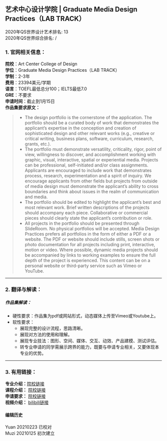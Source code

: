 ## 艺术中心设计学院 | Graduate Media Design Practices（LAB TRACK）

2020年QS世界设计艺术排名: 13  
2020年QS世界综合排名: /  

### 1. 官网相关信息：  

**院校**：Art Center College of Design  
**学位**：Graduate Media Design Practices（LAB TRACK）  
**学制**：2-3年  
**费用**：23394美元/学期  
**语言**：TOEFL最低总分100；IELTS最低7.0  
**GRE**：不要求  
**申请时间**：截止到1月15日  
**作品集要求原文：**   

> - The design portfolio is the cornerstone of the application. The portfolio should be a curated body of work that demonstrates the applicant’s expertise in the conception and creation of sophisticated design and other relevant works (e.g., creative or critical writing, business plans, software, curriculum, research, grants, etc.).
> - The portfolio must demonstrate versatility, criticality, rigor, point of view, willingness to discover, and accomplishment working with graphic, visual, interactive, spatial or experiential media. Projects can be professional, self-initiated and/or class assignments. Applicants are encouraged to include work that demonstrates process, research, experimentation and a spirit of inquiry. We encourage applicants from other fields but projects from outside of media design must demonstrate the applicant’s ability to cross boundaries and think about issues in the realm of communication and media.
> - The portfolio should be edited to highlight the applicant’s best and most relevant work. Brief written descriptions of the projects should accompany each piece. Collaborative or commercial pieces should clearly state the applicant’s contribution or role.
> - All projects in the portfolio should be presented through SlideRoom. No physical portfolios will be accepted. Media Design Practices prefers all portfolios in the form of either a PDF or a website. The PDF or website should include stills, screen shots or photo documentation for all projects including print, interactive, motion or video. Where possible, dynamic media projects should be accompanied by links to working examples to ensure the full depth of the project is experienced. This content can be on a personal website or third-party service such as Vimeo or YouTube.



---

### 2. 翻译与解读：

##### 作品集解读：
- 硬性要求：作品集为pdf或网站形式，动态媒体上传至Vimeo或Youtube上。  
- 软性要求：  
  - 展现完整的设计流程，思路清晰。  
  - 展现对方法的使用和理解。  
  - 展现专业技法：图形、空间、媒体、交互、动效、产品建模、测试评估。  
  - 转专业申请的同学需展示跨界的能力，既要与申请专业相关，又要体现本专业的优势。  


---
### 3. 有用链接：  


**专业介绍：**[院校链接](http://www.artcenter.edu/academics/graduate-degrees/media-design-practices/overview.html)  
**课程介绍：** [院校链接](http://www.artcenter.edu/academics/graduate-degrees/media-design-practices/course-of-study/overview.html)  
**申请要求：** [院校链接](http://www.artcenter.edu/admissions/graduate-admissions/application-requirements.html)  
**视频介绍：** [bilibili链接](https://www.bilibili.com/video/av24691067)  






#### 编辑历史
Yuan 20210223 已校对  
Muzi 20210125 初次建立  
